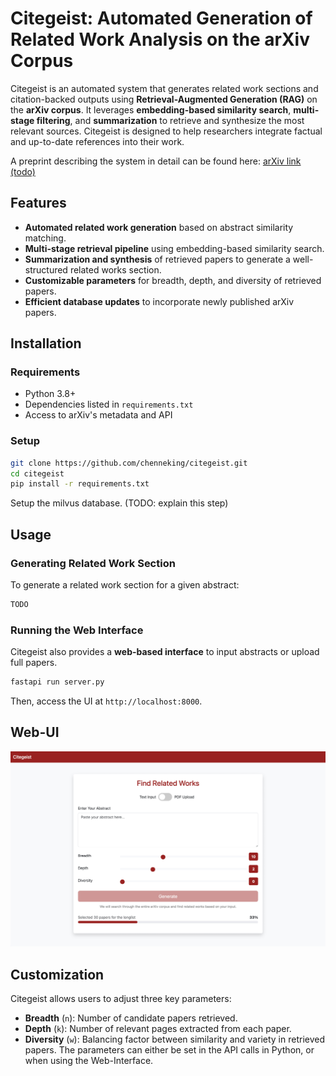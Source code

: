 # Citegeist: Automated Generation of Related Work Analysis on the arXiv Corpus

Citegeist is an automated system that generates related work sections and citation-backed outputs using **Retrieval-Augmented Generation (RAG)** on the **arXiv corpus**. It leverages **embedding-based similarity search**, **multi-stage filtering**, and **summarization** to retrieve and synthesize the most relevant sources. Citegeist is designed to help researchers integrate factual and up-to-date references into their work.

A preprint describing the system in detail can be found here: [arXiv link (todo)]()


## Features
- **Automated related work generation** based on abstract similarity matching.
- **Multi-stage retrieval pipeline** using embedding-based similarity search.
- **Summarization and synthesis** of retrieved papers to generate a well-structured related works section.
- **Customizable parameters** for breadth, depth, and diversity of retrieved papers.
- **Efficient database updates** to incorporate newly published arXiv papers.

## Installation

### Requirements
- Python 3.8+
- Dependencies listed in `requirements.txt`
- Access to arXiv's metadata and API

### Setup
```bash
git clone https://github.com/chenneking/citegeist.git
cd citegeist
pip install -r requirements.txt
```
Setup the milvus database. (TODO: explain this step)

## Usage

### Generating Related Work Section
To generate a related work section for a given abstract:
```python
TODO
```

### Running the Web Interface
Citegeist also provides a **web-based interface** to input abstracts or upload full papers.
```bash
fastapi run server.py
```
Then, access the UI at `http://localhost:8000`.

## Web-UI
![Web-UI Overview](https://github.com/chenneking/citegeist/blob/main/img/citegeist.jpg?raw=true)


## Customization
Citegeist allows users to adjust three key parameters:
- **Breadth** (`n`): Number of candidate papers retrieved.
- **Depth** (`k`): Number of relevant pages extracted from each paper.
- **Diversity** (`w`): Balancing factor between similarity and variety in retrieved papers.
The parameters can either be set in the API calls in Python, or when using the Web-Interface.
